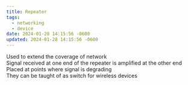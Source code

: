 ```yaml
---
title: Repeater
tags:
  - networking
  - device
date: 2024-01-28 14:15:56 -0600
updated: 2024-01-28 14:15:56 -0600
---
```


Used to extend the coverage of network  
Signal received at one end of the repeater is amplified at the other end  
Placed at points where signal is degrading  
They can be taught of as switch for wireless devices

